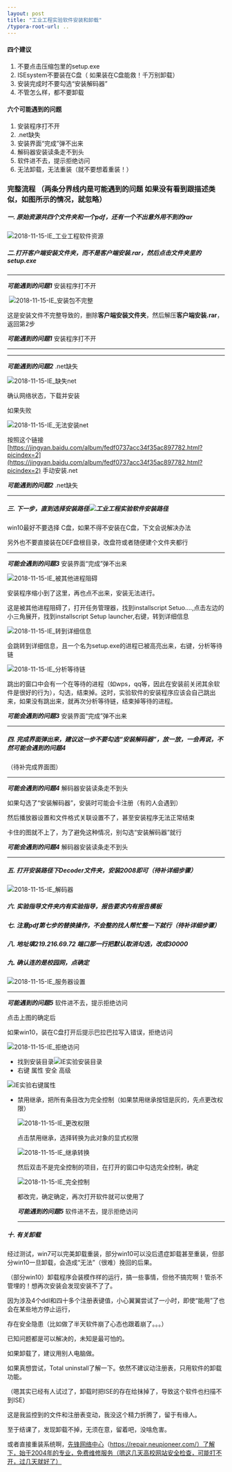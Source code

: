 ```yaml
---
layout: post
title: "工业工程实验软件安装和卸载"
/typora-root-url: ..
---
```


#### 四个建议

1. 不要点击压缩包里的setup.exe
2. ISEsystem不要装在C盘（ 如果装在C盘能救！千万别卸载）
3. 安装完成时不要勾选“安装解码器”
4. 不管怎么样，都不要卸载

#### 六个可能遇到的问题

1. 安装程序打不开
2. .net缺失
3. 安装界面“完成”弹不出来
4. 解码器安装读条走不到头
5. 软件进不去，提示拒绝访问
6. 无法卸载，无法重装（就不要想着重装！）





### 完整流程 （两条分界线内是可能遇到的问题 如果没有看到跟描述类似，如图所示的情况，就忽略）

##### 一. 原始资源共四个文件夹和一个pdf，还有一个不出意外用不到的rar

![2018-11-15-IE_工业工程软件资源](/downloads/2018-11-15-IE_工业工程软件资源.jpg)
##### 二.打开**客户端安装文件夹**，而不是**客户端安装.rar**，然后点击文件夹里的**setup.exe**

****

***可能遇到的问题1*** 安装程序打不开

​	![2018-11-15-IE_安装包不完整](/downloads/2018-11-15-IE_安装包不完整.jpg)

​	这是安装文件不完整导致的，删除**客户端安装文件夹**，然后解压**客户端安装.rar**，返回第2步

***可能遇到的问题1*** 安装程序打不开

------



****

***可能遇到的问题2*** .net缺失

![2018-11-15-IE_缺失net](/downloads/2018-11-15-IE_缺失net.jpg)

确认网络状态，下载并安装

如果失败

![2018-11-15-IE_无法安装net](/downloads/2018-11-15-IE_无法安装net.jpg)

按照这个链接 [https://jingyan.baidu.com/album/fedf0737acc34f35ac897782.html?picindex=2](https://jingyan.baidu.com/album/fedf0737acc34f35ac897782.html?picindex=2) 手动安装.net

***可能遇到的问题2*** .net缺失

---

##### 三. 下一步，直到选择安装路径![工业工程实验软件安装路径](/downloads/工业工程实验软件安装路径.png)

win10最好不要选择 C盘，如果不得不安装在C盘，下文会说解决办法

另外也不要直接装在DEF盘根目录，改盘符或者随便建个文件夹都行

****

***可能会遇到的问题3*** 安装界面“完成”弹不出来

![2018-11-15-IE_被其他进程阻碍](/downloads/2018-11-15-IE_被其他进程阻碍.jpg)

安装程序缩小到了这里，再也点不出来，安装无法进行。

这是被其他进程阻碍了，打开任务管理器，找到installscript Setuo....,点击左边的小三角展开，找到installscript Setup launcher,右键，转到详细信息

![2018-11-15-IE_转到详细信息](/downloads/2018-11-15-IE_转到详细信息.jpg)

会跳转到详细信息，且一个名为setup.exe的进程已被高亮出来，右键，分析等待链

![2018-11-15-IE_分析等待链](/downloads/2018-11-15-IE_分析等待链.jpg)

跳出的窗口中会有一个在等待的进程（如wps，qq等，因此在安装前关闭其余软件是很好的行为），勾选，结束掉。这时，实验软件的安装程序应该会自己跳出来，如果没有跳出来，就再次分析等待链，结束掉等待的进程。

***可能会遇到的问题3***  安装界面“完成”弹不出来

****

##### 四. 完成界面弹出来，建议这一步不要勾选“安装解码器”，放一放，一会再说，不然***可能会遇到的问题4***

（待补完成界面图）

****

***可能会遇到的问题4*** 解码器安装读条走不到头

如果勾选了“安装解码器”，安装时可能会卡注册（有的人会遇到）

然后播放器设置和文件格式关联设置不了，甚至安装程序无法正常结束

卡住的图就不上了，为了避免这种情况，别勾选“安装解码器”就行

***可能会遇到的问题4*** 解码器安装读条走不到头

****

##### 五. 打开安装路径下Decoder文件夹，安装2008即可（待补详细步骤）

![2018-11-15-IE_解码器](/downloads/2018-11-15-IE_解码器.jpg)

##### 六. 实验指导文件夹内有实验指导，报告要求内有报告模板

##### 七. 注意pdf第七步的替换操作，不会整的找人帮忙整一下就行（待补详细步骤）

##### 八. 地址填219.216.69.72 端口那一行把默认取消勾选，改成30000

##### 九. 确认连的是**校园网**，点确定

![2018-11-15-IE_服务器设置](/downloads/2018-11-15-IE_服务器设置.jpg)

----

***可能遇到的问题5*** 软件进不去，提示拒绝访问

点击上图的确定后

如果win10，装在C盘打开后提示巴拉巴拉写入错误，拒绝访问

![2018-11-15-IE_拒绝访问](/downloads/2018-11-15-IE_拒绝访问.jpg)

* 找到安装目录![IE实验安装目录](/downloads/IE实验安装目录.png)
* 右键 属性 安全 高级

![IE实验右键属性](/downloads/IE实验右键属性.png)

* 禁用继承，把所有条目改为完全控制（如果禁用继承按钮是灰的，先点更改权限）

  ![2018-11-15-IE_更改权限](/downloads/2018-11-15-IE_更改权限.jpg)

  点击禁用继承，选择转换为此对象的显式权限

  ![2018-11-15-IE_继承转换](/downloads/2018-11-15-IE_继承转换.jpg)

  然后双击不是完全控制的项目，在打开的窗口中勾选完全控制，确定

  ![2018-11-15-IE_完全控制](/downloads/2018-11-15-IE_完全控制.jpg)

  都改完，确定确定，再次打开软件就可以使用了

  ***可能遇到的问题5*** 软件进不去，提示拒绝访问

  ----

##### 十. 有关卸载

经过测试，win7可以完美卸载重装，部分win10可以没后遗症卸载甚至重装，但部分win10一旦卸载，会造成“无法”（很难）挽回的后果。

（部分win10）卸载程序会装模作样的运行，搞一些事情，但他不搞完啊！管杀不管埋的！想再次安装会发现安装不了了。

因为涉及4个ddl和四十多个注册表键值，小心翼翼尝试了一小时，即使“能用”了也会在某些地方停止运行，

存在安全隐患（比如做了半天软件崩了心态也跟着崩了。。。）

已知问题都是可以解决的，未知是最可怕的。

如果卸载了，建议用别人电脑做。

如果真想尝试，Total uninstall了解一下。依然不建议动注册表，只用软件的卸载功能。

（嗯其实已经有人试过了，卸载时把ISE的存在给抹掉了，导致这个软件也扫描不到ISE）

这是我监控到的文件和注册表变动，我没这个精力折腾了，留于有缘人。

至于结课了，发现卸载不掉，无须在意，留着吧，没啥危害。

或者直接重装系统啊，[先锋网络中心](https://repair.neupioneer.com/)（https://repair.neupioneer.com/）了解下，始于2004年的专业，免费维修服务（嗯这几天高校网站安全检查，可能打不开，过几天就好了）